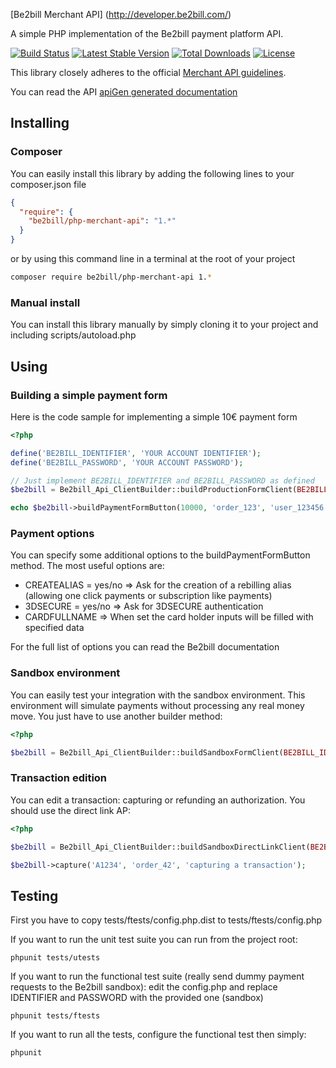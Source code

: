 [Be2bill Merchant API] (http://developer.be2bill.com/)

A simple PHP implementation of the Be2bill payment platform API.

[![Build Status](https://travis-ci.org/be2bill/php-merchant-api.svg?branch=master)](https://travis-ci.org/be2bill/php-merchant-api)
[![Latest Stable Version](https://poser.pugx.org/be2bill/php-merchant-api/v/stable)](https://packagist.org/packages/be2bill/php-merchant-api) 
[![Total Downloads](https://poser.pugx.org/be2bill/php-merchant-api/downloads)](https://packagist.org/packages/be2bill/php-merchant-api) 
[![License](https://poser.pugx.org/be2bill/php-merchant-api/license)](https://packagist.org/packages/be2bill/php-merchant-api)

This library closely adheres to the official [Merchant API guidelines](https://github.com/be2bill/merchant-api-guidelines).

You can read the API [apiGen generated documentation](https://codedoc.pub/be2bill/php-merchant-api/master/index.html)  


## Installing

### Composer
You can easily install this library by adding the following lines to your composer.json file

```json
{
  "require": {
    "be2bill/php-merchant-api": "1.*"
  }
}
```

or by using this command line in a terminal at the root of your project

```bash
composer require be2bill/php-merchant-api 1.*
```

### Manual install
You can install this library manually by simply cloning it to your project and including scripts/autoload.php


## Using
 
### Building a simple payment form

Here is the code sample for implementing a simple 10€ payment form

```php
<?php

define('BE2BILL_IDENTIFIER', 'YOUR ACCOUNT IDENTIFIER');
define('BE2BILL_PASSWORD', 'YOUR ACCOUNT PASSWORD');

// Just implement BE2BILL_IDENTIFIER and BE2BILL_PASSWORD as defined
$be2bill = Be2bill_Api_ClientBuilder::buildProductionFormClient(BE2BILL_IDENTIFIER, BE2BILL_PASSWORD);

echo $be2bill->buildPaymentFormButton(10000, 'order_123', 'user_123456', 'Payment sample');
```

### Payment options
You can specify some additional options to the buildPaymentFormButton method.
The most useful options are:
- CREATEALIAS = yes/no => Ask for the creation of a rebilling alias (allowing one click payments or subscription like payments)
- 3DSECURE = yes/no => Ask for 3DSECURE authentication
- CARDFULLNAME => When set the card holder inputs will be filled with specified data

For the full list of options you can read the Be2bill documentation

### Sandbox environment
You can easily test your integration with the sandbox environment. This environment will simulate payments without processing any real money move.
You just have to use another builder method:

```php
<?php

$be2bill = Be2bill_Api_ClientBuilder::buildSandboxFormClient(BE2BILL_IDENTIFIER, BE2BILL_PASSWORD);
```

### Transaction edition
You can edit a transaction: capturing or refunding an authorization.
You should use the direct link AP:

```php
<?php

$be2bill = Be2bill_Api_ClientBuilder::buildSandboxDirectLinkClient(BE2BILL_IDENTIFIER, BE2BILL_PASSWORD);

$be2bill->capture('A1234', 'order_42', 'capturing a transaction');
```

## Testing

First you have to copy tests/ftests/config.php.dist to tests/ftests/config.php

If you want to run the unit test suite you can run from the project root:

```shell
phpunit tests/utests
```

If you want to run the functional test suite (really send dummy payment requests to the Be2bill sandbox): edit the config.php and replace IDENTIFIER and PASSWORD with the provided one (sandbox)

```shell
phpunit tests/ftests
```

If you want to run all the tests, configure the functional test then simply:

```shell
phpunit
```
